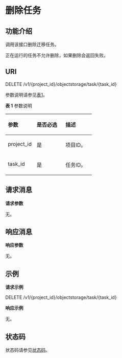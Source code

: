 # 删除任务<a name="ZH-CN_TOPIC_0126410618"></a>

## 功能介绍<a name="section22047016"></a>

调用该接口删除迁移任务。

正在运行的任务不允许删除，如果删除会返回失败。

## URI<a name="section64205424"></a>

DELETE /v1/\{project\_id\}/objectstorage/task/\{task\_id\}

参数说明请参见[表1](#table48602288)。

**表 1**  参数说明

<a name="table48602288"></a>
<table><thead align="left"><tr id="row53442317"><th class="cellrowborder" valign="top" width="33.33333333333333%" id="mcps1.2.4.1.1"><p id="p33860402"><a name="p33860402"></a><a name="p33860402"></a>参数</p>
</th>
<th class="cellrowborder" valign="top" width="33.33333333333333%" id="mcps1.2.4.1.2"><p id="p58338056"><a name="p58338056"></a><a name="p58338056"></a>是否必选</p>
</th>
<th class="cellrowborder" valign="top" width="33.33333333333333%" id="mcps1.2.4.1.3"><p id="p27762102"><a name="p27762102"></a><a name="p27762102"></a>描述</p>
</th>
</tr>
</thead>
<tbody><tr id="row34137829"><td class="cellrowborder" valign="top" width="33.33333333333333%" headers="mcps1.2.4.1.1 "><p id="p13700797"><a name="p13700797"></a><a name="p13700797"></a>project_id</p>
</td>
<td class="cellrowborder" valign="top" width="33.33333333333333%" headers="mcps1.2.4.1.2 "><p id="p14131123114107"><a name="p14131123114107"></a><a name="p14131123114107"></a>是</p>
</td>
<td class="cellrowborder" valign="top" width="33.33333333333333%" headers="mcps1.2.4.1.3 "><p id="p109055560105"><a name="p109055560105"></a><a name="p109055560105"></a>项目ID。</p>
</td>
</tr>
<tr id="row1125112018418"><td class="cellrowborder" valign="top" width="33.33333333333333%" headers="mcps1.2.4.1.1 "><p id="p2257205414"><a name="p2257205414"></a><a name="p2257205414"></a>task_id</p>
</td>
<td class="cellrowborder" valign="top" width="33.33333333333333%" headers="mcps1.2.4.1.2 "><p id="p102511202048"><a name="p102511202048"></a><a name="p102511202048"></a>是</p>
</td>
<td class="cellrowborder" valign="top" width="33.33333333333333%" headers="mcps1.2.4.1.3 "><p id="p72513209412"><a name="p72513209412"></a><a name="p72513209412"></a>任务ID。</p>
</td>
</tr>
</tbody>
</table>

## 请求消息<a name="section30876117"></a>

**请求参数**

无。

## 响应消息<a name="section9449599"></a>

**响应参数**

无。

## 示例<a name="section17937528"></a>

**请求示例**

DELETE /v1/\{project\_id\}/objectstorage/task/\{task\_id\}

**响应示例**

无。

## 状态码<a name="section60897649"></a>

状态码请参见[状态码](状态码.md)。

